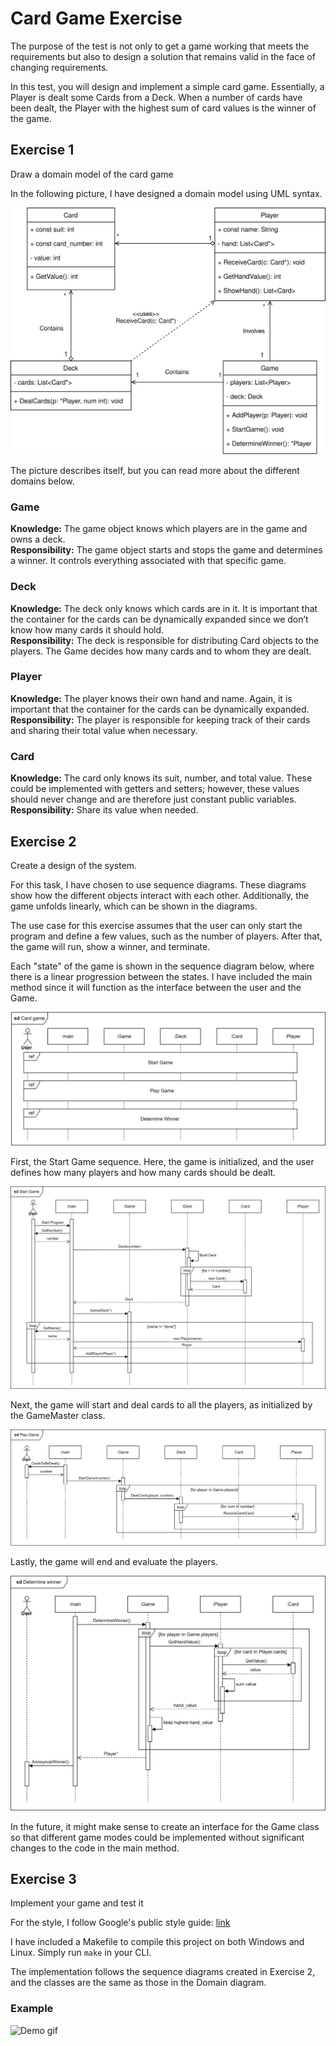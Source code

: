 # Card Game Exercise

The purpose of the test is not only to get a game working that meets the requirements but also to design a solution that remains valid in the face of changing requirements.

In this test, you will design and implement a simple card game. Essentially, a Player is dealt some Cards from a Deck. When a number of cards have been dealt, the Player with the highest sum of card values is the winner of the game.

## Exercise 1
Draw a domain model of the card game

In the following picture, I have designed a domain model using UML syntax.

![Domain model](assets/Domain%20model.drawio.svg)

The picture describes itself, but you can read more about the different domains below.

### Game
**Knowledge:** The game object knows which players are in the game and owns a deck.  
**Responsibility:** The game object starts and stops the game and determines a winner. It controls everything associated with that specific game.

### Deck
**Knowledge:** The deck only knows which cards are in it. It is important that the container for the cards can be dynamically expanded since we don’t know how many cards it should hold.  
**Responsibility:** The deck is responsible for distributing Card objects to the players. The Game decides how many cards and to whom they are dealt.

### Player
**Knowledge:** The player knows their own hand and name. Again, it is important that the container for the cards can be dynamically expanded.  
**Responsibility:** The player is responsible for keeping track of their cards and sharing their total value when necessary.

### Card
**Knowledge:** The card only knows its suit, number, and total value. These could be implemented with getters and setters; however, these values should never change and are therefore just constant public variables.  
**Responsibility:** Share its value when needed.

## Exercise 2
Create a design of the system.

For this task, I have chosen to use sequence diagrams. These diagrams show how the different objects interact with each other. Additionally, the game unfolds linearly, which can be shown in the diagrams.

The use case for this exercise assumes that the user can only start the program and define a few values, such as the number of players. After that, the game will run, show a winner, and terminate.

Each "state" of the game is shown in the sequence diagram below, where there is a linear progression between the states. I have included the main method since it will function as the interface between the user and the Game.

![Referenced sequence diagram](assets/sd%20Card%20Game.drawio.svg)

First, the Start Game sequence. Here, the game is initialized, and the user defines how many players and how many cards should be dealt.

![sd Start Game](assets/sd%20Start%20Game.drawio.svg)

Next, the game will start and deal cards to all the players, as initialized by the GameMaster class.

![sd Play Game](assets/sd%20Play%20Game.drawio.svg)

Lastly, the game will end and evaluate the players.

![sd Determine winner](assets/sd%20Determine%20winner.drawio.svg)

In the future, it might make sense to create an interface for the Game class so that different game modes could be implemented without significant changes to the code in the main method.

## Exercise 3
Implement your game and test it

For the style, I follow Google's public style guide: [link](https://google.github.io/styleguide/cppguide.html)

I have included a Makefile to compile this project on both Windows and Linux. Simply run `make` in your CLI.

The implementation follows the sequence diagrams created in Exercise 2, and the classes are the same as those in the Domain diagram.

### Example 

![Demo gif](assets/Demo.gif)
